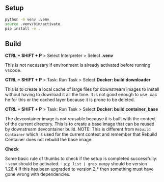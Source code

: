 ## Setup

```bash
python -m venv .venv
source .venv/bin/activate 
pip install -e .
```

## Build

**CTRL + SHIFT + P** > Select Interpreter > Select **.venv**

This is not necessary if environment is already activated before running vscode.

**CTRL + SHIFT + P** > Task: Run Task > Select **Docker: build downloader**

This is to create a local cache of large files for downstream images to install without having to download it all the time.
It is not good enough to use .cac  he for this or the cached layer because it is prone to be deleted.

**CTRL + SHIFT + P** > Task: Run Task > Select **Docker: build container_base**

The devcontainer image is not reusable because it is built with the context of the current directory.
This is to create a base image that can be reused by downstream devcontainer build.
NOTE: This is different from `Rebuild Container` which is used for the current context and remember that Rebuild Container does not rebuild the base image.

**Check** 

Some basic rule of thumbs to check if the setup is completed successfully:
    - `venv` should be activated.
    - `pip list | grep numpy` should be version 1.26.4
        If this has been upgraded to version 2.* then something must have gone wrong with dependencies.

